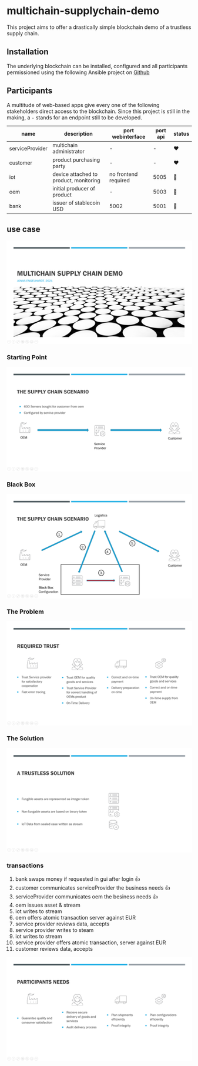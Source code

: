 # multichain-supplychain-demo
This project aims to offer a drastically simple blockchain demo of a trustless supply chain.

## Installation
The underlying blockchain can be installed, configured and all participants permissioned using the following Ansible project on [Github](https://github.com/joengelh/multichain-ansible-automation)

## Participants
A multitude of web-based apps give every one of the following stakeholders direct access to the blockchain.
Since this project is still in the making, a ```-``` stands for an endpoint still to be developed.

name | description | port webinterface | port api | status
-----|-------------|-------------------|----------|-------
serviceProvider | multichain administrator | - | - | :heart:
customer | product purchasing party | - | - | :heart:
iot | device attached to product, monitoring | no frontend required | 5005 | :green_heart:
oem | initial producer of product | - | 5003 | :yellow_heart:
bank | issuer of stablecoin USD | 5002 | 5001 | :green_heart:

## use case

![Title](images/slide1.PNG)

### Starting Point

![Starting Point](images/slide2.PNG)

### Black Box

![Black Box](images/slide3.PNG)

### The Problem

![The Problem](images/slide4.PNG)

### The Solution

![The Solution](images/slide5.PNG)

### transactions
1. bank swaps money if requested in gui after login :thumbsup:
2. customer communicates serviceProvider the business needs :thumbsup:
3. serviceProvider communicates oem the besiness needs :thumbsup:
4. oem issues asset & stream
5. iot writes to stream
6. oem offers atomic transaction server against EUR
7. service provider reviews data, accepts
8. service provider writes to steam
9. iot writes to stream
10. service provider offers atomic transaction, server against EUR
11. customer reviews data, accepts

![Needs Met](images/slide6.PNG)

